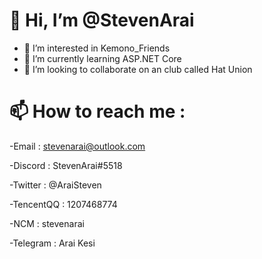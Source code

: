 # 👋 Hi, I’m @StevenArai
- 👀 I’m interested in Kemono_Friends
- 🌱 I’m currently learning ASP.NET Core
- 💞️ I’m looking to collaborate on an club called Hat Union
# 📫 How to reach me :

  -Email : stevenarai@outlook.com

  -Discord : StevenArai#5518
  
  -Twitter : @AraiSteven
  
  -TencentQQ : 1207468774
  
  -NCM : stevenarai
  
  -Telegram : Arai Kesi

<!---
StevenArai/StevenArai is a ✨ special ✨ repository because its `README.md` (this file) appears on your GitHub profile.
You can click the Preview link to take a look at your changes.
--->
